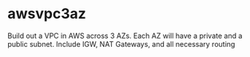 # awsvpc3az
Build out a VPC in AWS across 3 AZs. Each AZ will have a private and a public subnet. Include IGW, NAT Gateways, and all necessary routing
